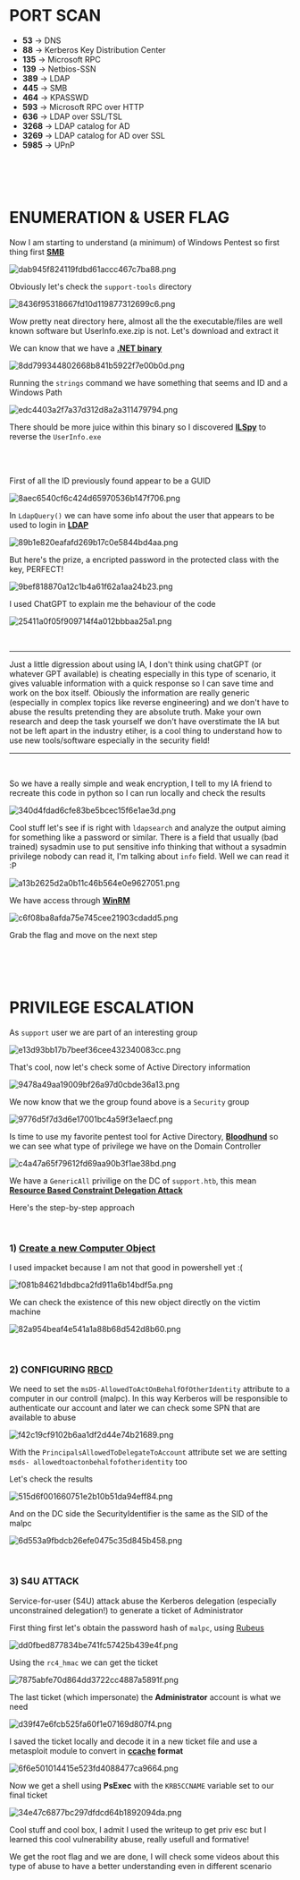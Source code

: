 # PORT SCAN
* **53** &#8594; DNS
* **88** &#8594; Kerberos Key Distribution Center
* **135** &#8594; Microsoft RPC
* **139** &#8594; Netbios-SSN
* **389** &#8594; LDAP
* **445** &#8594; SMB
* **464** &#8594; KPASSWD
* **593** &#8594; Microsoft RPC over HTTP
* **636** &#8594; LDAP over SSL/TSL
* **3268** &#8594; LDAP catalog for AD
* **3269** &#8594; LDAP catalog for AD over SSL
* **5985** &#8594; UPnP 

<br><br><br>

# ENUMERATION & USER FLAG
Now I am starting to understand (a minimum) of Windows Pentest so first thing first **<u>SMB</u>**

![dab945f824119fdbd61accc467c7ba88.png](img/dab945f824119fdbd61accc467c7ba88.png)

Obviously let's check the `support-tools` directory

![8436f95318667fd10d119877312699c6.png](img/8436f95318667fd10d119877312699c6.png)

Wow pretty neat directory here, almost all the the executable/files are well known software but UserInfo.exe.zip is not. Let's download and extract it

We can know that we have a **<u>.NET binary</u>**

![8dd799344802668b841b5922f7e00b0d.png](img/8dd799344802668b841b5922f7e00b0d.png)

Running the `strings` command we have something that seems and ID and a Windows Path

![edc4403a2f7a37d312d8a2a311479794.png](img/edc4403a2f7a37d312d8a2a311479794.png)

There should be more juice within this binary so I discovered **<u>ILSpy</u>** to reverse the `UserInfo.exe`

<br><br>

First of all the ID previously found appear to be a GUID

![8aec6540cf6c424d65970536b147f706.png](img/8aec6540cf6c424d65970536b147f706.png)

In `LdapQuery()` we can have some info about the user that appears to be used to login in **<u>LDAP</u>**

![89b1e820eafafd269b17c0e5844bd4aa.png](img/89b1e820eafafd269b17c0e5844bd4aa.png)

But here's the prize, a encripted password in the protected class with the key, PERFECT!

![9bef818870a12c1b4a61f62a1aa24b23.png](img/9bef818870a12c1b4a61f62a1aa24b23.png)

I used ChatGPT to explain me the behaviour of the code

![25411a0f05f909714f4a012bbbaa25a1.png](img/25411a0f05f909714f4a012bbbaa25a1.png)

<br>

***
Just a little digression about using IA, I don't think using chatGPT (or whatever GPT available) is cheating especially in this type of scenario, it gives valuable information with a quick response so I can save time and work on the box itself. Obiously the information are really generic (especially in complex topics like reverse engineering) and we don't have to abuse the results pretending they are absolute truth. Make your own research and deep the task yourself we don't have overstimate the IA but not be left apart in the industry etiher, is a cool thing to understand how to use new tools/software especially in the security field!
***

<br>

So we have a really simple and weak encryption, I tell to my IA friend to recreate this code in python so I can run locally and check the results 

![340d4fdad6cfe83be5bcec15f6e1ae3d.png](img/340d4fdad6cfe83be5bcec15f6e1ae3d.png)

Cool stuff let's see if is right with `ldapsearch` and analyze the output aiming for something like a password or similar. There is a field that usually (bad trained) sysadmin use to put sensitive info thinking that without a sysadmin privilege nobody can read it, I'm talking about `info` field. Well we can read it :P

![a13b2625d2a0b11c46b564e0e9627051.png](img/a13b2625d2a0b11c46b564e0e9627051.png)

We have access through **<u>WinRM</u>**

![c6f08ba8afda75e745cee21903cdadd5.png](img/c6f08ba8afda75e745cee21903cdadd5.png)

Grab the flag and move on the next step

<br><br><br>

# PRIVILEGE ESCALATION
As `support` user we are part of an interesting group

![e13d93bb17b7beef36cee432340083cc.png](img/e13d93bb17b7beef36cee432340083cc.png)

That's cool, now let's check some of Active Directory information

![9478a49aa19009bf26a97d0cbde36a13.png](img/9478a49aa19009bf26a97d0cbde36a13.png)

We now know that we the group found above is a `Security` group 

![9776d5f7d3d6e17001bc4a59f3e1aecf.png](img/9776d5f7d3d6e17001bc4a59f3e1aecf.png)

Is time to use my favorite pentest tool for Active Directory, **<u>Bloodhund</u>** so we can see what type of privilege we have on the Domain Controller

![c4a47a65f79612fd69aa90b3f1ae38bd.png](img/c4a47a65f79612fd69aa90b3f1ae38bd.png)

We have a `GenericAll` privilige on the DC of `support.htb`, this mean **<u>Resource Based Constraint Delegation Attack</u>**

Here's the step-by-step approach

<br>

### 1) **<u>Create a new Computer Object</u>** 
I used impacket because I am not that good in powershell yet :(

![f081b84621dbdbca2fd911a6b14bdf5a.png](img/f081b84621dbdbca2fd911a6b14bdf5a.png)

We can check the existence of this new object directly on the victim machine

![82a954beaf4e541a1a88b68d542d8b60.png](img/82a954beaf4e541a1a88b68d542d8b60.png)

<br>

### 2) CONFIGURING <u>RBCD</u>

We need to set the `msDS-AllowedToActOnBehalfOfOtherIdentity` attribute to a computer in our controll (malpc). In this way Kerberos will be responsible to authenticate our account and later we can check some SPN that are available to abuse

![f42c19cf9102b6aa1df2d44e74b21689.png](img/f42c19cf9102b6aa1df2d44e74b21689.png)

With the `PrincipalsAllowedToDelegateToAccount` attribute set we are setting `msds-
allowedtoactonbehalfofotheridentity` too

Let's check the results

![515d6f001660751e2b10b51da94eff84.png](img/515d6f001660751e2b10b51da94eff84.png)

And on the DC side the SecurityIdentifier is the same as the SID of the malpc

![6d553a9fbdcb26efe0475c35d845b458.png](img/6d553a9fbdcb26efe0475c35d845b458.png)

<br>

### 3) S4U ATTACK
Service-for-user (S4U) attack abuse the Kerberos delegation (especially unconstrained delegation!) to generate a ticket of Administrator

First thing first let's obtain the password hash of `malpc`, using [Rubeus](https://github.com/GhostPack/Rubeus)

![dd0fbed877834be741fc57425b439e4f.png](img/dd0fbed877834be741fc57425b439e4f.png)

Using the `rc4_hmac` we can get the ticket

![7875abfe70d864dd3722cc4887a5891f.png](img/7875abfe70d864dd3722cc4887a5891f.png)

The last ticket (which impersonate) the **Administrator** account is what we need

![d39f47e6fcb525fa60f1e07169d807f4.png](img/d39f47e6fcb525fa60f1e07169d807f4.png)

I saved the ticket locally and decode it in a new ticket file and use a metasploit module to convert in **<u>ccache</u> format** 

![6f6e501014415e523fd4088477ca9664.png](img/6f6e501014415e523fd4088477ca9664.png)

Now we get a shell using **PsExec** with the `KRB5CCNAME` variable set to our final ticket

![34e47c6877bc297dfdcd64b1892094da.png](img/34e47c6877bc297dfdcd64b1892094da.png)

Cool stuff and cool box, I admit I used the writeup to get priv esc but I learned this cool vulnerability abuse, really usefull and formative!

We get the root flag and we are done, I will check some videos about this type of abuse to have a better understanding even in different scenario
